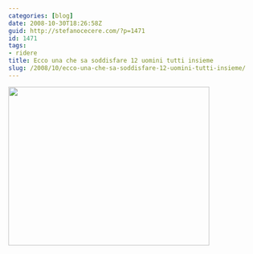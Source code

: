 ```yaml
---
categories: [blog]
date: 2008-10-30T18:26:58Z
guid: http://stefanocecere.com/?p=1471
id: 1471
tags:
- ridere
title: Ecco una che sa soddisfare 12 uomini tutti insieme
slug: /2008/10/ecco-una-che-sa-soddisfare-12-uomini-tutti-insieme/
---
```


<img class="aligncenter size-full wp-image-1472" title="donna-che-soddisfa-12-uomini" src="http://stefanocecere.com/wp-content/uploads/sites/3/2008/10/donna-che-soddisfa-12-uomini.jpg" alt="" width="400" height="316" srcset="http://stefanocecere.com/wp-content/uploads/sites/3/2008/10/donna-che-soddisfa-12-uomini.jpg 400w, http://stefanocecere.com/wp-content/uploads/sites/3/2008/10/donna-che-soddisfa-12-uomini-300x237.jpg 300w" sizes="(max-width: 400px) 100vw, 400px" />